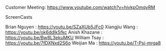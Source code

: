Customer Meeting:
https://www.youtube.com/watch?v=hivkpOmqyRM

ScreenCasts 

Brian Nguyen : https://youtu.be/SZaXUb5JFc0
Xiangjiu Wang : https://youtu.be/ok6ddlk5fkc
Anish Khazane : https://youtu.be/Bw8L3ekuMKU
William Tsay : https://youtu.be/7fDXNxd2S6o
Weijian Ma : https://youtu.be/T-Psi-mrga8
